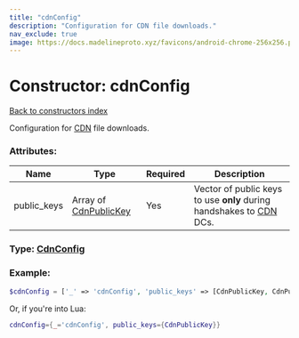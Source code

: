 ```yaml
---
title: "cdnConfig"
description: "Configuration for CDN file downloads."
nav_exclude: true
image: https://docs.madelineproto.xyz/favicons/android-chrome-256x256.png
---
```

# Constructor: cdnConfig  
[Back to constructors index](index.md)



Configuration for [CDN](https://core.telegram.org/cdn) file downloads.

### Attributes:

| Name     |    Type       | Required | Description |
|----------|---------------|----------|-------------|
|public\_keys|Array of [CdnPublicKey](../types/CdnPublicKey.md) | Yes|Vector of public keys to use **only** during handshakes to [CDN](https://core.telegram.org/cdn) DCs.|



### Type: [CdnConfig](../types/CdnConfig.md)


### Example:

```php
$cdnConfig = ['_' => 'cdnConfig', 'public_keys' => [CdnPublicKey, CdnPublicKey]];
```  


Or, if you're into Lua:

```lua
cdnConfig={_='cdnConfig', public_keys={CdnPublicKey}}

```


